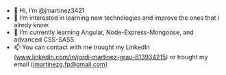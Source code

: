 - 👋 Hi, I’m @jmartinez3421
- 👀 I’m interested in learning new technologies and improve the ones that i alredy know.
- 🌱 I’m currently learning Angular, Node-Express-Mongoose, and advanced CSS-SASS
- 📫 You can contact with me trought my LinkedIn (www.linkedin.com/in/jordi-martínez-grau-813934215) or trought my email (jmartinezg.fp@gmail.com)

<!---
jmartinez3421/jmartinez3421 is a ✨ special ✨ repository because its `README.md` (this file) appears on your GitHub profile.
You can click the Preview link to take a look at your changes.
--->
